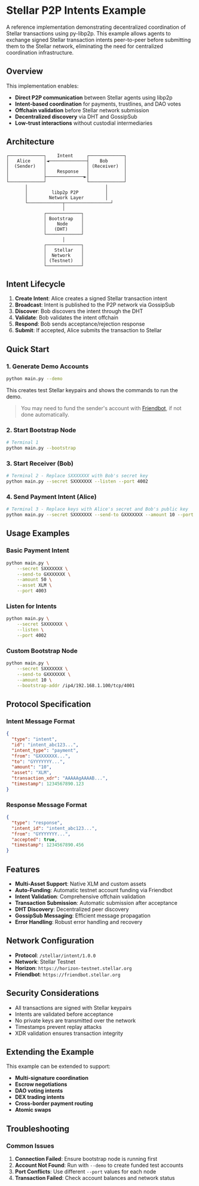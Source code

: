 # Stellar P2P Intents Example

A reference implementation demonstrating decentralized coordination of Stellar transactions using py-libp2p. This example allows agents to exchange signed Stellar transaction intents peer-to-peer before submitting them to the Stellar network, eliminating the need for centralized coordination infrastructure.

## Overview

This implementation enables:

- **Direct P2P communication** between Stellar agents using libp2p
- **Intent-based coordination** for payments, trustlines, and DAO votes
- **Offchain validation** before Stellar network submission  
- **Decentralized discovery** via DHT and GossipSub
- **Low-trust interactions** without custodial intermediaries

## Architecture

```
┌─────────────┐    Intent     ┌─────────────┐
│   Alice     │◄──────────────┤    Bob      │
│  (Sender)   │               │ (Receiver)  │
│             │    Response   │             │
│             ├──────────────►│             │
└─────────────┘               └─────────────┘
       │                             │
       │         libp2p P2P          │
       │        Network Layer        │
       └─────────────┬─────────────────┘
                     │
              ┌─────────────┐
              │ Bootstrap   │
              │    Node     │
              │   (DHT)     │
              └─────────────┘
                     │
              ┌─────────────┐
              │   Stellar   │
              │  Network    │
              │ (Testnet)   │
              └─────────────┘
```

## Intent Lifecycle

1. **Create Intent**: Alice creates a signed Stellar transaction intent
2. **Broadcast**: Intent is published to the P2P network via GossipSub
3. **Discover**: Bob discovers the intent through the DHT
4. **Validate**: Bob validates the intent offchain
5. **Respond**: Bob sends acceptance/rejection response
6. **Submit**: If accepted, Alice submits the transaction to Stellar

## Quick Start

### 1. Generate Demo Accounts

```bash
python main.py --demo
```

This creates test Stellar keypairs and shows the commands to run the demo.

> You may need to fund the sender's account with [Friendbot](https://lab.stellar.org/account/fund?$=network$id=testnet&label=Testnet&horizonUrl=https:////horizon-testnet.stellar.org&rpcUrl=https:////soroban-testnet.stellar.org&passphrase=Test%20SDF%20Network%20/;%20September%202015;;), if not done automatically.

### 2. Start Bootstrap Node

```bash
# Terminal 1
python main.py --bootstrap
```

### 3. Start Receiver (Bob)

```bash
# Terminal 2 - Replace SXXXXXXX with Bob's secret key
python main.py --secret SXXXXXXX --listen --port 4002
```

### 4. Send Payment Intent (Alice)

```bash
# Terminal 3 - Replace keys with Alice's secret and Bob's public key
python main.py --secret SXXXXXXX --send-to GXXXXXXX --amount 10 --port 4003
```

## Usage Examples

### Basic Payment Intent

```bash
python main.py \
    --secret SXXXXXXX \
    --send-to GXXXXXXX \
    --amount 50 \
    --asset XLM \
    --port 4003
```

### Listen for Intents

```bash
python main.py \
    --secret SXXXXXXX \
    --listen \
    --port 4002
```

### Custom Bootstrap Node

```bash
python main.py \
    --secret SXXXXXXX \
    --send-to GXXXXXXX \
    --amount 10 \
    --bootstrap-addr /ip4/192.168.1.100/tcp/4001
```

## Protocol Specification

### Intent Message Format

```json
{
  "type": "intent",
  "id": "intent_abc123...",
  "intent_type": "payment",
  "from": "GXXXXXXX...",
  "to": "GYYYYYYY...",
  "amount": "10",
  "asset": "XLM",
  "transaction_xdr": "AAAAAgAAAAB...",
  "timestamp": 1234567890.123
}
```

### Response Message Format

```json
{
  "type": "response", 
  "intent_id": "intent_abc123...",
  "from": "GYYYYYYY...",
  "accepted": true,
  "timestamp": 1234567890.456
}
```

## Features

- **Multi-Asset Support**: Native XLM and custom assets
- **Auto-Funding**: Automatic testnet account funding via Friendbot
- **Intent Validation**: Comprehensive offchain validation
- **Transaction Submission**: Automatic submission after acceptance
- **DHT Discovery**: Decentralized peer discovery
- **GossipSub Messaging**: Efficient message propagation
- **Error Handling**: Robust error handling and recovery

## Network Configuration

- **Protocol**: `/stellar/intent/1.0.0`
- **Network**: Stellar Testnet
- **Horizon**: `https://horizon-testnet.stellar.org`
- **Friendbot**: `https://friendbot.stellar.org`

## Security Considerations

- All transactions are signed with Stellar keypairs
- Intents are validated before acceptance
- No private keys are transmitted over the network
- Timestamps prevent replay attacks
- XDR validation ensures transaction integrity

## Extending the Example

This example can be extended to support:

- **Multi-signature coordination**
- **Escrow negotiations** 
- **DAO voting intents**
- **DEX trading intents**
- **Cross-border payment routing**
- **Atomic swaps**

## Troubleshooting

### Common Issues

1. **Connection Failed**: Ensure bootstrap node is running first
2. **Account Not Found**: Run with `--demo` to create funded test accounts
3. **Port Conflicts**: Use different `--port` values for each node
4. **Transaction Failed**: Check account balances and network status
